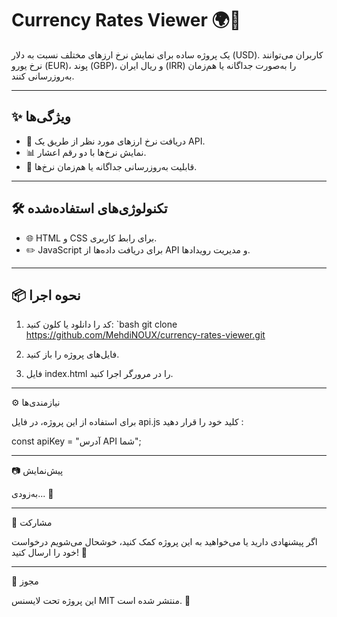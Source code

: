 # Currency Rates Viewer 🌍💱

یک پروژه ساده برای نمایش نرخ ارزهای مختلف نسبت به دلار (USD). کاربران می‌توانند نرخ یورو (EUR)، پوند (GBP)، و ریال ایران (IRR) را به‌صورت جداگانه یا هم‌زمان به‌روزرسانی کنند.

---

## ✨ ویژگی‌ها
- 🚀 دریافت نرخ ارزهای مورد نظر از طریق یک API.
- 📊 نمایش نرخ‌ها با دو رقم اعشار.
- 🔄 قابلیت به‌روزرسانی جداگانه یا هم‌زمان نرخ‌ها.

---

## 🛠️ تکنولوژی‌های استفاده‌شده
- 🌐 HTML و CSS برای رابط کاربری.
- ✏️ JavaScript برای دریافت داده‌ها از API و مدیریت رویدادها.

---

## 📦 نحوه اجرا
1. کد را دانلود یا کلون کنید:
   `bash
   git clone https://github.com/MehdiNOUX/currency-rates-viewer.git

2. فایل‌های پروژه را باز کنید.


3. فایل index.html را در مرورگر اجرا کنید.




---

⚙️ نیازمندی‌ها

برای استفاده از این پروژه، در فایل api.js کلید خود را قرار دهید :

const apiKey = "آدرس API شما";


---

📷 پیش‌نمایش

به‌زودی... 🚧


---

🤝 مشارکت

اگر پیشنهادی دارید یا می‌خواهید به این پروژه کمک کنید، خوشحال می‌شویم درخواست خود را ارسال کنید! 💌


---

📜 مجوز

این پروژه تحت لایسنس MIT منتشر شده است. 🌟

